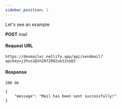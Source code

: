 ```yaml
---
sidebar_position: 1
---
```


Let's see an example

**POST** mail

#### Request URL

```
https://devmailer.netlify.app/api/sendmail?apikey=j2hvs2@sh2872092ue12seQ3
```

#### Response

```
200 Ok
```

```
{
    "message": "Mail has been sent successfully!"
}
```
